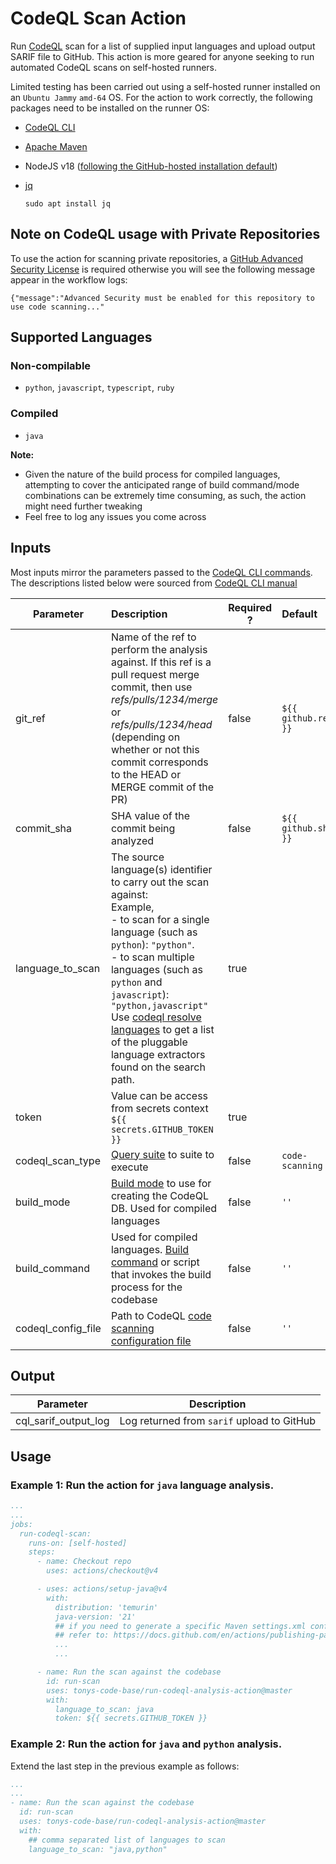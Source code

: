 # CodeQL Scan Action

Run [CodeQL](https://docs.github.com/en/code-security/code-scanning/introduction-to-code-scanning/about-code-scanning-with-codeql) scan for a list of supplied input languages and upload output SARIF file to GitHub. This action is more geared for anyone seeking to run automated CodeQL scans on self-hosted runners.

Limited testing has been carried out using a self-hosted runner installed on an `Ubuntu Jammy` `amd-64` OS. For the action to work correctly, the following packages need to be installed on the runner OS:

- [CodeQL CLI](https://docs.github.com/en/code-security/codeql-cli/getting-started-with-the-codeql-cli/setting-up-the-codeql-cli)

- [Apache Maven](https://maven.apache.org/install.html)

- NodeJS v18 ([following the GitHub-hosted installation default](https://github.com/actions/runner-images/blob/9d5d1be4828f3f7e54796a46d60afd0a2f9e05b0/images/ubuntu/toolsets/toolset-2204.json#L313))

- [jq](https://jqlang.github.io/jq/)

  ```sudo apt install jq
  sudo apt install jq
  ```

## Note on CodeQL usage with Private Repositories

To use the action for scanning private repositories, a [GitHub Advanced Security License](https://docs.github.com/en/get-started/learning-about-github/about-github-advanced-security#about-advanced-security-features) is required otherwise you will see the following message appear in the workflow logs:

```
{"message":"Advanced Security must be enabled for this repository to use code scanning..."
```

## Supported Languages

### Non-compilable

- `python`, `javascript`, `typescript`, `ruby`

### Compiled

- `java`

**Note:** 

- Given the nature of the build process for compiled languages, attempting to cover the anticipated range of build command/mode combinations can be extremely time consuming, as such, the action might need further tweaking
- Feel free to log any issues you come across

## Inputs

Most inputs mirror the parameters passed to the [CodeQL CLI commands](https://docs.github.com/en/code-security/codeql-cli/codeql-cli-manual). The descriptions listed below were sourced from [CodeQL CLI manual](https://docs.github.com/en/code-security/codeql-cli/codeql-cli-manual)

| Parameter          | Description                                                  | Required ? | Default             |
| ------------------ | :----------------------------------------------------------- | ---------- | :------------------ |
| git_ref            | Name of the ref to perform the analysis against. If this ref is a pull request merge commit, then use *refs/pulls/1234/merge* or *refs/pulls/1234/head* (depending on whether or not this commit corresponds to the HEAD or MERGE commit of the PR) | false      | `${{ github.ref }}` |
| commit_sha         | SHA value of the commit being analyzed                       | false      | `${{ github.sha }}` |
| language_to_scan   | The source language(s) identifier to carry out the scan against:<br/>Example,<br/> - to scan for a single language (such as `python`): `"python"`.<br/> - to scan multiple languages (such as `python` and `javascript`): `"python,javascript"`<br/>Use [codeql resolve languages](https://docs.github.com/en/code-security/codeql-cli/codeql-cli-manual/resolve-languages) to get a list of the pluggable language extractors found on the search path. | true       |                     |
| token              | Value can be access from secrets context `${{ secrets.GITHUB_TOKEN }}` | true       |                     |
| codeql_scan_type   | [Query suite](https://docs.github.com/en/code-security/codeql-cli/codeql-cli-manual/database-analyze#querysuitepack) to suite to execute | false      | `code-scanning`     |
| build_mode         | [Build mode](https://docs.github.com/en/code-security/codeql-cli/codeql-cli-manual/database-create#--build-modemode) to use for creating the CodeQL DB. Used for compiled languages | false      | `''`                |
| build_command      | Used for compiled languages. [Build command](https://docs.github.com/en/code-security/codeql-cli/codeql-cli-manual/database-create#-c---commandcommand) or script that invokes the build process for the codebase | false      | `''`                |
| codeql_config_file | Path to CodeQL [code scanning configuration file](https://docs.github.com/en/code-security/codeql-cli/codeql-cli-manual/database-create#--codescanning-configfile) | false      | `''`                |

## Output

| Parameter            | Description                                |
| -------------------- | ------------------------------------------ |
| cql_sarif_output_log | Log returned from `sarif` upload to GitHub |

## Usage

### Example 1: Run the action for `java` language analysis.

```yaml
...
...
jobs:
  run-codeql-scan:
    runs-on: [self-hosted]
    steps:
      - name: Checkout repo
        uses: actions/checkout@v4

      - uses: actions/setup-java@v4
        with:
          distribution: 'temurin'
          java-version: '21'
          ## if you need to generate a specific Maven settings.xml config file
          ## refer to: https://docs.github.com/en/actions/publishing-packages/publishing-java-packages-with-maven
          ...
          ...

      - name: Run the scan against the codebase
        id: run-scan
        uses: tonys-code-base/run-codeql-analysis-action@master
        with:
          language_to_scan: java
          token: ${{ secrets.GITHUB_TOKEN }}
```

### Example 2: Run the action for `java` and `python` analysis.

Extend the last step in the previous example as follows:

```yaml
...
...
- name: Run the scan against the codebase
  id: run-scan
  uses: tonys-code-base/run-codeql-analysis-action@master
  with:
    ## comma separated list of languages to scan
    language_to_scan: "java,python"
```
